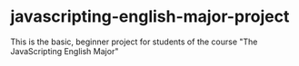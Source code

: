 # javascripting-english-major-project
This is the basic, beginner project for students of the course "The JavaScripting English Major"
